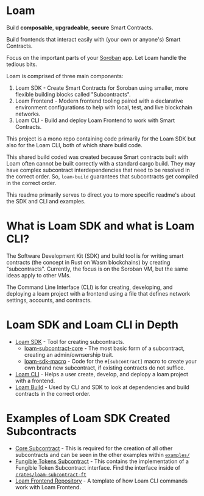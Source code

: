 # Loam

Build **composable**, **upgradeable**, **secure** Smart Contracts. 

Build frontends that interact easily with (your own or anyone's) Smart Contracts.

Focus on the important parts of your [Soroban](https://soroban.stellar.org/) app. Let Loam handle the tedious bits.

Loam is comprised of three main components:
  1. Loam SDK - Create Smart Contracts for Soroban using smaller, more flexible building blocks called "Subcontracts".
  2. Loam Frontend - Modern frontend tooling paired with a declarative environment configurations to help with local, test, and live blockchain networks.
  3. Loam CLI - Build and deploy Loam Frontend to work with Smart Contracts.

This project is a mono repo containing code primarily for the Loam SDK but also for the Loam CLI, both of which share build code.

This shared build coded was created because Smart contracts built with Loam often cannot be built correctly with a standard cargo build. They may have complex subcontract interdependencies that need to be resolved in the correct order. So, `loam-build` guarantees that subcontracts get compiled in the correct order. 

This readme primarily serves to direct you to more specific readme's about the SDK and CLI and examples.

# What is Loam SDK and what is Loam CLI?

The Software Development Kit (SDK) and build tool is for writing smart contracts (the concept in Rust on Wasm blockchains) by creating "subcontracts". Currently, the focus is on the Soroban VM, but the same ideas apply to other VMs.

The Command Line Interface (CLI) is for creating, developing, and deploying a loam project with a frontend using a file that defines network settings, accounts, and contracts.


# Loam SDK and Loam CLI in Depth
- [Loam SDK](crates/loam-sdk/README.md) - Tool for creating subcontracts.
  - [loam-subcontract-core](./crates/loam-subcontract-core) - The most basic form of a subcontract, creating an admin/ownsership trait.
  - [loam-sdk-macro](crates/loam-sdk-macro/README.md) - Code for the `#[subcontract]` macro to create your own brand new subcontract, if existing contracts do not suffice.
- [Loam CLI](crates/loam-cli/README.md) - Helps a user create, develop, and deplopy a loam project with a frontend. 
- [Loam Build](crates/loam-build/README.md) - Used by CLI and SDK to look at dependencies and build contracts in the correct order.

# Examples of Loam SDK Created Subcontracts
- [Core Subcontract](examples/soroban/core) - This is required for the creation of all other subcontracts and can be seen in the other examples within [`examples/`](examples)
- [Fungible Tokens Subcontract](examples/soroban/ft) - This contains the implementation of a Fungible Token Subcontract interface. Find the interface inside of [`crates/loam-subcontract-ft`](crates/loam-subcontract-ft)
- [Loam Frontend Repository](https://github.com/loambuild/frontend?tab=readme-ov-file#loam-dev) - A template of how Loam CLI commands work with Loam Frontend.